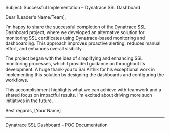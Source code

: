 Subject: Successful Implementation – Dynatrace SSL Dashboard

Dear [Leader's Name/Team],

I’m happy to share the successful completion of the Dynatrace SSL Dashboard project, where we developed an alternative solution for monitoring SSL certificates using Dynatrace-based monitoring and dashboarding. This approach improves proactive alerting, reduces manual effort, and enhances overall visibility.

The project began with the idea of simplifying and enhancing SSL monitoring processes, which I provided guidance on throughout its development. A huge thank-you to Sai Arthik for his exceptional work in implementing this solution by designing the dashboards and configuring the workflows.

This accomplishment highlights what we can achieve with teamwork and a shared focus on impactful results. I’m excited about driving more such initiatives in the future.

Best regards,
[Your Name]

-------------

Dynatrace SSL Dashboard – POC Documentation
